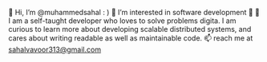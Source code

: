 
👋 Hi, I’m @muhammedsahal : )
👀 I’m interested in software development 🥳
🌱 I am a self-taught developer who loves to solve problems digita. I am curious to learn more 
 about developing scalable distributed systems, and cares about writing readable as well as 
 maintainable code. 
📫 reach me at sahalvavoor313@gmail.com
